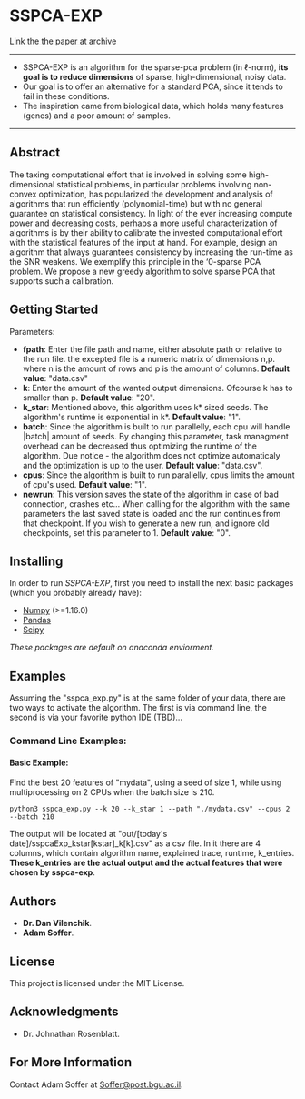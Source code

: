 # SSPCA-EXP
[Link the the paper at archive](https://www.google.com)

---
- SSPCA-EXP is an algorithm for the sparse-pca problem (in &#8467;-norm), __its goal is to reduce dimensions__ of sparse, high-dimensional, noisy data. 
- Our goal is to offer an alternative for a standard PCA, since it tends to fail in these conditions.
- The inspiration came from biological data, which holds many features (genes) and a poor amount of samples.  

---
## Abstract 
The taxing computational effort that is involved in solving some high-dimensional statistical problems, in particular problems involving non-convex optimization, has popularized the development and analysis of algorithms that run efficiently (polynomial-time) but with no general guarantee on statistical consistency. In light of the ever increasing compute power and decreasing costs, perhaps a more useful characterization of algorithms is by their ability to calibrate the invested computational effort with the statistical features of the input at hand. For example, design an algorithm that always guarantees consistency by increasing the run-time as the SNR weakens. We exemplify this principle in the ‘0-sparse PCA problem. We propose a new greedy algorithm to solve sparse PCA that supports such a calibration. 

## Getting Started

Parameters:

* __fpath__: Enter the file path and name, either absolute path or relative to the run file. the excepted file is a numeric matrix of dimensions n,p. where n is the amount of rows and p is the amount of columns. 
__Default value__: "data.csv"
* __k__: Enter the amount of the wanted output dimensions. Ofcourse k has to smaller than p.
__Default value__: "20".
* __k_star__: Mentioned above, this algorithm uses k* sized seeds. The algorithm's runtime is exponential in k*.
__Default value__: "1".
* __batch__: Since the algorithm is built to run parallelly, each cpu will handle |batch| amount of seeds. By changing this parameter, task managment overhead can be decreased thus optimizing the runtime of the algorithm. Due notice - the algorithm does not optimize automaticaly and the optimization is up to the user.
__Default value__: "data.csv".
* __cpus__: Since the algorithm is built to run parallelly, cpus limits the amount of cpu's used.
__Default value__: "1".
* __newrun__: This version saves the state of the algorithm in case of bad connection, crashes etc... When calling for the algorithm with the same parameters the last saved state is loaded and the run continues from that checkpoint. If you wish to generate a new run, and ignore old checkpoints, set this parameter to 1.
__Default value__: "0".

	
## Installing

In order to run *SSPCA-EXP*, first you need to install the next basic packages (which you probably already have):
- [Numpy](http://www.numpy.org/) (>=1.16.0)
- [Pandas](https://www.pandas.pydata.org/)
- [Scipy](https://www.scipy.org/)

*These packages are default on anaconda enviorment.*

## Examples
Assuming the "sspca_exp.py" is at the same folder of your data, there are two ways to activate the algorithm. The first is via command line, the second is via your favorite python IDE (TBD)...

### Command Line Examples:

#### Basic Example:
Find the best 20 features of "mydata", using a seed of size 1, while using multiprocessing on 2 CPUs when the batch size is 210.
```
python3 sspca_exp.py --k 20 --k_star 1 --path "./mydata.csv" --cpus 2 --batch 210
```
The output will be located at "out/[today's date]/sspcaExp_kstar[kstar]_k[k].csv" as a csv file. In it there are 4 columns, which contain algorithm name, explained trace, runtime, k_entries. 
__These k_entries are the actual output and the actual features that were chosen by sspca-exp__.

## Authors

* **Dr. Dan Vilenchik**.
* **Adam Soffer**.
 


## License

This project is licensed under the MIT License.

## Acknowledgments

* Dr. Johnathan Rosenblatt.

## For More Information
Contact Adam Soffer at Soffer@post.bgu.ac.il.

